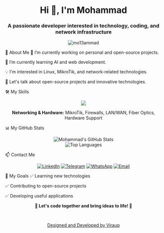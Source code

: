 <h1 align="center">Hi 👋, I'm Mohammad</h1>
<h3 align="center">A passionate developer interested in technology, coding, and network infrastructure</h3>

<p align="center">
<img src="https://komarev.com/ghpvc/?username=mo13ammad&label=Profile%20Views&color=blue&style=flat" alt="mo13ammad" />
</p>

🚀 About Me
🔭 I’m currently working on personal and open-source projects.

🌱 I’m currently learning AI and web development.

💡 I'm interested in Linux, MikroTik, and network-related technologies.

💬 Let's talk about open-source projects and innovative technologies.

🛠️ My Skills
<p align="center">
<a href="https://skillicons.dev">
<img src="https://skillicons.dev/icons?i=php,laravel,mysql,linux,javascript,html,css,lua,cisco" />
</a>
</p>
<p align="center">
<strong>Networking & Hardware:</strong> MikroTik, Firewalls, LAN/WAN, Fiber Optics, Hardware Support
</p>

📊 My GitHub Stats
<p align="center">
<img src="https://github-readme-stats.vercel.app/api?username=mo13ammad&show_icons=true&theme=radical&hide_border=true&include_all_commits=true&count_private=true" alt="Mohammad's GitHub Stats" />
<br/>
<img src="https://github-readme-stats.vercel.app/api/top-langs/?username=mo13ammad&layout=compact&langs_count=8&theme=radical&hide_border=true" alt="Top Languages" />
</p>

📫 Contact Me
<p align="center">
<a href="https://www.linkedin.com/in/mohammadsaadati74/" target="_blank"><img src="https://img.shields.io/badge/LinkedIn-0077B5?style=for-the-badge&logo=linkedin&logoColor=white" alt="LinkedIn"></a>
<a href="https://t.me/SaadatiMohammad" target="_blank"><img src="https://img.shields.io/badge/Telegram-2CA5E0?style=for-the-badge&logo=telegram&logoColor=white" alt="Telegram"></a>
<a href="https://wa.me/989330976088" target="_blank"><img src="https://img.shields.io/badge/WhatsApp-25D366?style=for-the-badge&logo=whatsapp&logoColor=white" alt="WhatsApp"></a>
<a href="mailto:ceo@viraup.com"><img src="https://img.shields.io/badge/Email-D14836?style=for-the-badge&logo=gmail&logoColor=white" alt="Email"></a>
</p>

🎯 My Goals
✅ Learning new technologies

✅ Contributing to open-source projects

✅ Developing useful applications

<p align="center">
<strong>🚀 Let's code together and bring ideas to life! 🚀</strong>
</p>

<br>
<p align="center">
<a href="https://viraup.com">Designed and Developed by Viraup</a>
</p>
